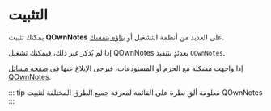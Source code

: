 # التثبيت

يمكنك تثبيت **QOwnNotes** على العديد من أنظمة التشغيل أو [بناؤه بنفسك](building.md).

إذا لم يُذكر غير ذلك، فيمكنك تشغيل QOwnNotes بعدئذٍ بتنفيذ `QOwnNotes`.

إذا واجهت مشكلة مع الحزم أو المستودعات، فيرجى الإبلاغ عنها في [صفحة مسائل QOwnNotes](https://github.com/pbek/QOwnNotes/issues).

::: tip
معلومة
ألقِ نظرة على القائمة لمعرفة جميع الطرق المختلفة لتثبيت QOwnNotes
:::

